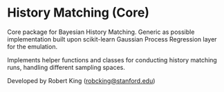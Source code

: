 # History Matching (Core)
Core package for Bayesian History Matching. Generic as possible implementation built upon scikit-learn Gaussian Process Regression layer for the emulation. 

Implements helper functions and classes for conducting history matching runs, handling different sampling spaces. 

Developed by Robert King (robcking@stanford.edu)
